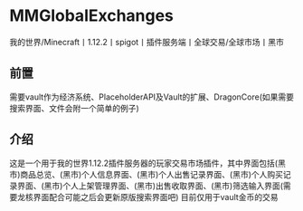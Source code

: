 # MMGlobalExchanges
我的世界/Minecraft丨1.12.2丨spigot丨插件服务端丨全球交易/全球市场丨黑市

## 前置
需要vault作为经济系统、PlaceholderAPI及Vault的扩展、DragonCore(如果需要搜索界面、文件会附一个简单的例子)

## 介绍
这是一个用于我的世界1.12.2插件服务器的玩家交易市场插件，其中界面包括(黑市)商品总览、(黑市)个人信息界面、(黑市)个人出售记录界面、(黑市)个人购买记录界面、(黑市)个人上架管理界面、(黑市)出售收取界面、(黑市)筛选输入界面(需要龙核界面配合可能之后会更新原版搜索界面吧)
目前仅用于vault金币的交易
